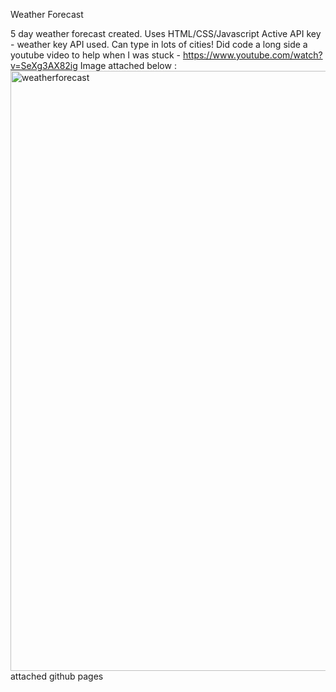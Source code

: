 Weather Forecast

5 day weather forecast created.
Uses HTML/CSS/Javascript
Active API key - weather key API used.
Can type in lots of cities! 
Did code a long side a youtube video to help when I was stuck - https://www.youtube.com/watch?v=SeXg3AX82ig
Image attached below : <img width="960" alt="weatherforecast" src="https://github.com/dem94/homework-9/assets/152329096/525d89cb-043f-4c52-8203-1223957a8a77">
attached github pages
